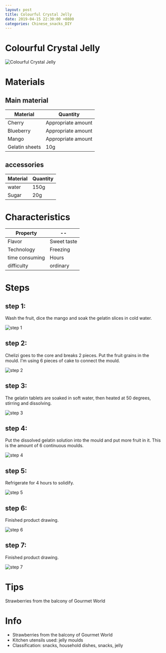 ```yaml
---
layout: post
title: Colourful Crystal Jelly
date: 2019-04-15 22:30:00 +0800
categories: Chinese_snacks_DIY
---
```


# Colourful Crystal Jelly

![Colourful Crystal Jelly]({{site.baseurl}}/img/405018/405018.jpg)

# Materials


## Main material

Material|Quantity
--|--
Cherry|Appropriate amount
Blueberry|Appropriate amount
Mango|Appropriate amount
Gelatin sheets|10g

## accessories

Material|Quantity
--|--
water|150g
Sugar|20g

# Characteristics

Property|--
--|--
Flavor|Sweet taste
Technology|Freezing
time consuming|Hours
difficulty|ordinary

# Steps

## step 1:

Wash the fruit, dice the mango and soak the gelatin slices in cold water.

![step 1]({{site.baseurl}}/img/405018/1.jpg)

## step 2:

Chelizi goes to the core and breaks 2 pieces. Put the fruit grains in the mould. I'm using 6 pieces of cake to connect the mould.

![step 2]({{site.baseurl}}/img/405018/2.jpg)

## step 3:

The gelatin tablets are soaked in soft water, then heated at 50 degrees, stirring and dissolving.

![step 3]({{site.baseurl}}/img/405018/3.jpg)

## step 4:

Put the dissolved gelatin solution into the mould and put more fruit in it. This is the amount of 6 continuous moulds.

![step 4]({{site.baseurl}}/img/405018/4.jpg)

## step 5:

Refrigerate for 4 hours to solidify.

![step 5]({{site.baseurl}}/img/405018/5.jpg)

## step 6:

Finished product drawing.

![step 6]({{site.baseurl}}/img/405018/6.jpg)

## step 7:

Finished product drawing.

![step 7]({{site.baseurl}}/img/405018/7.jpg)

# Tips

Strawberries from the balcony of Gourmet World

# Info

- Strawberries from the balcony of Gourmet World
- Kitchen utensils used: jelly moulds
- Classification: snacks, household dishes, snacks, jelly